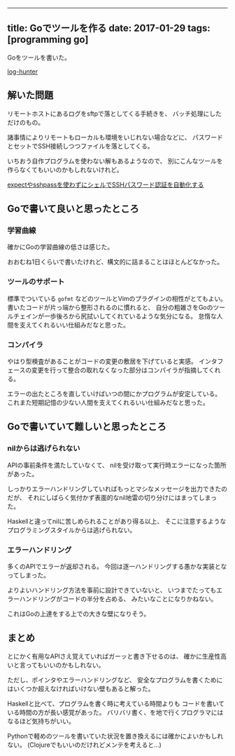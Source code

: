 ------------------
title: Goでツールを作る
date: 2017-01-29
tags: [programming go]
------------------

Goをツールを書いた。

[log-hunter](https://github.com/utky/log-hunter)

## 解いた問題

リモートホストにあるログをsftpで落としてくる手続きを、
バッチ処理にしただけのもの。

諸事情によりリモートもローカルも環境をいじれない場合などに、
パスワードとセットでSSH接続しつつファイルを落としてくる。

いちおう自作プログラムを使わない解もあるようなので、
別にこんなツールを作らなくてもいいのかもしれないけれど。

[expectやsshpassを使わずにシェルでSSHパスワード認証を自動化する](http://qiita.com/wadahiro/items/977e4f820b4451a2e5e0)

## Goで書いて良いと思ったところ

### 学習曲線

確かにGoの学習曲線の低さは感じた。

おおむね1日くらいで書いたけれど、構文的に詰まることはほとんどなかった。

### ツールのサポート

標準でついている `gofmt` などのツールとVimのプラグインの相性がとてもよい。
書いたコードが片っ端から整形されるのに慣れると、
自分の粗雑さをGoのツールチェインが一歩後ろから尻拭いしてくれているような気分になる。
怠惰な人間を支えてくれるいい仕組みだなと思った。

### コンパイラ

やはり型検査があることがコードの変更の敷居を下げていると実感。
インタフェースの変更を行って整合の取れなくなった部分はコンパイラが指摘してくれる。

エラーの出たところを直していけばいつの間にかプログラムが安定している。
これまた短期記憶の少ない人間を支えてくれるいい仕組みだなと思った。

## Goで書いていて難しいと思ったところ

### nilからは逃げられない

APIの事前条件を満たしていなくて、
nilを受け取って実行時エラーになった箇所があった。

しっかりエラーハンドリングしていればもっとマシなメッセージを出力できたのだが、
それにしばらく気付かず表面的なnil地雷の切り分けにはまってしまった。

Haskellと違ってnilに苦しめられることがあり得る以上、
そこに注意するようなプログラミングスタイルからは逃げられない。

### エラーハンドリング

多くのAPIでエラーが返却される。
今回は逐一ハンドリングする愚かな実装となってしまった。

よりよいハンドリング方法を事前に設計できていないと、
いつまでたってもエラーハンドリングがコードの半分を占める、
みたいなことになりかねない。

これはGoの上達をする上での大きな壁になりそう。

## まとめ

とにかく有用なAPIさえ覚えていればガーッと書き下せるのは、
確かに生産性高いと言ってもいいのかもしれない。

ただし、ポインタやエラーハンドリングなど、
安全なプログラムを書くためにはいくつか超えなければいけない壁もあると解った。

Haskellと比べて、プログラムを書く時に考えている時間よりも
コードを書いている時間の方が長い感覚があった。
バリバリ書く、を地で行くプログラマにはなるほど気持ちがいい。

Pythonで軽めのツールを書いていた状況を置き換えるには確かによいかもしれない。
(Clojureでもいいのだけれどメンテを考えると...)
